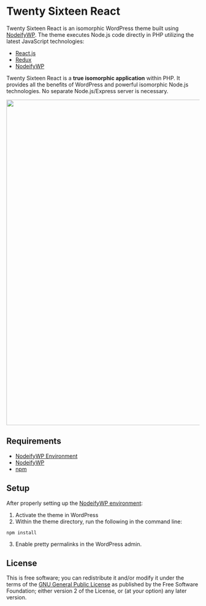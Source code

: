 # Twenty Sixteen React

Twenty Sixteen React is an isomorphic WordPress theme built using [NodeifyWP](https://github.com/10up/nodeifywp). The theme executes Node.js code directly in PHP utilizing the latest JavaScript technologies:

* [React.js](https://facebook.github.io/react/)
* [Redux](http://redux.js.org/docs/introduction/)
* [NodeifyWP](https://github.com/10up/nodeifywp/)


Twenty Sixteen React is a __true isomorphic application__ within PHP. It provides all the benefits of WordPress and powerful isomorphic Node.js technologies. No separate Node.js/Express server is necessary.

<p align="center">
<a href="http://10up.com/contact/"><img src="https://10updotcom-wpengine.s3.amazonaws.com/uploads/2016/10/10up-Github-Banner.png" width="850"></a>
</p>

## Requirements

* [NodeifyWP Environment](https://github.com/10up/nodeifywp-environment)
* [NodeifyWP](https://github.com/10up/nodeifywp)
* [npm](https://www.npmjs.com/)

## Setup

After properly setting up the [NodeifyWP environment](https://github.com/10up/nodeifywp-environment):

1. Activate the theme in WordPress
2. Within the theme directory, run the following in the command line:

  `npm install`

3. Enable pretty permalinks in the WordPress admin.

## License

This is free software; you can redistribute it and/or modify it under the terms of the [GNU General Public License](http://www.gnu.org/licenses/gpl-2.0.html) as published by the Free Software Foundation; either version 2 of the License, or (at your option) any later version.
